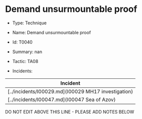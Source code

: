 # Demand unsurmountable proof

* Type: Technique

* Name: Demand unsurmountable proof

* Id: T0040

* Summary: nan

* Tactic: TA08

* Incidents:

| Incident |
| --------- |
| [../incidents/I00029.md](I00029 MH17 investigation) |
| [../incidents/I00047.md](I00047 Sea of Azov) |

DO NOT EDIT ABOVE THIS LINE - PLEASE ADD NOTES BELOW